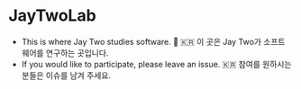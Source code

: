 # JayTwoLab
- This is where Jay Two studies software. :monkey: :kr: 이 곳은 Jay Two가 소프트웨어를 연구하는 곳입니다.
- If you would like to participate, please leave an issue. :kr: 참여를 원하시는 분들은 이슈를 남겨 주세요.
